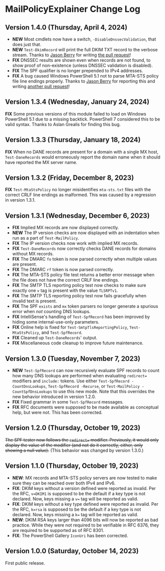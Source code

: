 # MailPolicyExplainer Change Log

## Version 1.4.0 (Thursday, April 4, 2024)
- **NEW** Most cmdlets now have a switch, `-DisableDnssecValidation`, that does just that.
- **NEW** `Test-DkimRecord` will print the full DKIM TXT record to the verbose stream.  Thanks to [Jason Berry](https://github.com/skyblaster) for writing [the pull request](https://github.com/rhymeswithmogul/MailPolicyExplainer/pull/1)!
- **FIX** DNSSEC results are shown even when records are not found, to show proof of non-existence (unless DNSSEC validation is disabled).
- **FIX** The SPF qualifier is no longer prepended to IPv4 addresses.
- **FIX** A bug caused Windows PowerShell 5.1 not to parse MTA-STS policy file line endings properly.  Thanks to [Jason Berry](https://github.com/skyblaster) for reporting this and writing [another pull request](https://github.com/rhymeswithmogul/MailPolicyExplainer/pull/2)!

## Version 1.3.4 (Wednesday, January 24, 2024)
**FIX** Some previous versions of this module failed to load on Windows PowerShell 5.1 due to a missing backtick.  PowerShell 7 considered this to be valid syntax.  Thanks to Aslan Grealis for finding this bug.

## Version 1.3.3 (Thursday, January 18, 2024)
**FIX** When no DANE records are present for a domain with a single MX host, `Test-DaneRecords` would erroneously report the domain name when it should have reported the MX server name.

## Version 1.3.2 (Friday, December 8, 2023)
**FIX** `Test-MtaStsPolicy` no longer misidentifies `mta-sts.txt` files with the correct CRLF line endings as malformed.  This was caused by a regression in version 1.3.1.

## Version 1.3.1 (Wednesday, December 6, 2023)
- **FIX** Implied MX records are now displayed correctly.
- **NEW** The IP version checks are now displayed with an indentation when run as a part of `Test-MailPolicy`.
- **FIX** The IP version checks now work with implied MX records.
- **FIX** `Test-DaneRecords` now correctly checks DANE records for domains without MX records.
- **FIX** The DMARC `fo` token is now parsed correctly when multiple values are present.
- **FIX** The DMARC `rf` token is now parsed correctly.
- **FIX** The MTA-STS policy file test returns a better error message when the file does not have the correct CRLF line endings.
- **FIX** The SMTP TLS reporting policy test now checks to make sure exactly one `v` tag is present with the value `TLSRPTv1`.
- **FIX** The SMTP TLS reporting policy test now fails gracefully when invalid text is present.
- **FIX** The SPF `exists` and `mx` token parsers no longer generate a spurious error when *not* counting DNS lookups.
- **FIX** IntelliSense's handling of `Test-SpfRecord` has been improved by hiding some internal-use-only parameters.
- **FIX** Online help is fixed for `Test-SmtpTlsReportingPolicy`, `Test-MtaStsPolicy`, and `Test-SpfRecord`.
- **FIX** Cleaned up `Test-DaneRecords`' output.
- **FIX** Miscellaneous code cleanup to improve future maintenance.

## Version 1.3.0 (Tuesday, November 7, 2023)
- **NEW** `Test-SpfRecord` can now recursively evaluate SPF records to count how many DNS lookups are performed when evaluating `redirect=` modifiers and `include:` tokens.  Use either `Test-SpfRecord -CountDnsLookups`, `Test-SpfRecord -Recurse`, or `Test-MailPolicy -CountSpfDnsLookups` to use this new mode.  Note that this overrides the new behavior introduced in version 1.2.0.
- **FIX** Fixed grammar in some `Test-SpfRecord` messages.
- **FIX** RFC documents were supposed to be made available as conceptual help, but were not.  This has been corrected.

## Version 1.2.0 (Thursday, October 19, 2023)
~~The SPF tester now follows the `redirect=` modifier.  Previously, it would only display the value of the modifier (and not do it correctly, either, only showing a null value).~~ (This behavior was changed by version 1.3.0.)

## Version 1.1.0 (Thursday, October 19, 2023)
- **NEW**: MX records and MTA-STS policy servers are now tested to make sure they can be reached over both IPv4 and IPv6.
- **FIX**: DKIM keys without a version defined were reported as invalid.  Per the RFC, `v=DKIM1` is supposed to be the default if a key type is not declared.  Now, keys missing a `v=` tag will be reported as valid.
- **FIX**: DKIM keys without a key type defined were reported as invalid.  Per the RFC, `k=rsa` is supposed to be the default if a key type is not declared.  Now, keys missing a `k=` tag will be reported as valid.
- **NEW**: DKIM RSA keys larger than 4096 bits will now be reported as bad practice. While they were not required to be verifiable in RFC 6376, they are required to be supported as of RFC 8301.
- **FIX**: The PowerShell Gallery `IconUri` has been corrected.

## Version 1.0.0 (Saturday, October 14, 2023)
First public release.
